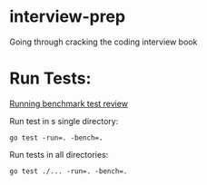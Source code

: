 # interview-prep
Going through cracking the coding interview book


# Run Tests:
[Running benchmark test review](https://dave.cheney.net/2013/06/30/how-to-write-benchmarks-in-go)

Run test in s single directory:

	go test -run=. -bench=.

Run tests in all directories:

	go test ./... -run=. -bench=.
